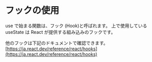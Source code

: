 # フックの使用

use で始まる関数は、フック (Hook)と呼ばれます。
上で使用している useState は React が提供する組み込みのフックです。

他のフックは下記のドキュメントで確認できます。
[https://ja.react.dev/reference/react/hooks](https://ja.react.dev/reference/react/hooks)
